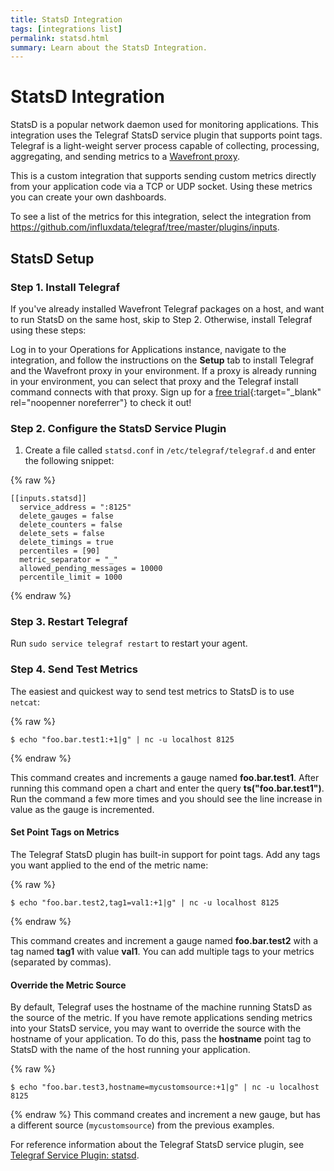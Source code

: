 ```yaml
---
title: StatsD Integration
tags: [integrations list]
permalink: statsd.html
summary: Learn about the StatsD Integration.
---
```

# StatsD Integration

StatsD is a popular network daemon used for monitoring applications. This integration uses the Telegraf StatsD service plugin that supports point tags. Telegraf is a light-weight server process capable of collecting, processing, aggregating, and sending metrics to a [Wavefront proxy](https://docs.wavefront.com/proxies.html).

This is a custom integration that supports sending custom metrics directly from your application code via a TCP or UDP socket. Using these metrics you can create your own dashboards.


To see a list of the metrics for this integration, select the integration from <https://github.com/influxdata/telegraf/tree/master/plugins/inputs>.
## StatsD Setup



### Step 1. Install Telegraf

If you've already installed Wavefront Telegraf packages on a host, and want to run StatsD on the same host, skip to Step 2. Otherwise, install Telegraf using these steps:

Log in to your Operations for Applications instance, navigate to the integration, and follow the instructions on the **Setup** tab to install Telegraf and the Wavefront proxy in your environment. If a proxy is already running in your environment, you can select that proxy and the Telegraf install command connects with that proxy. Sign up for a [free trial](https://tanzu.vmware.com/observability-trial){:target="_blank" rel="noopenner noreferrer"} to check it out!

### Step 2. Configure the StatsD Service Plugin

1. Create a file called `statsd.conf` in `/etc/telegraf/telegraf.d` and enter the following snippet:
{% raw %}
```
[[inputs.statsd]]
  service_address = ":8125"
  delete_gauges = false
  delete_counters = false
  delete_sets = false
  delete_timings = true
  percentiles = [90]
  metric_separator = "_"
  allowed_pending_messages = 10000
  percentile_limit = 1000
```
{% endraw %}

### Step 3. Restart Telegraf

Run `sudo service telegraf restart` to restart your agent.

### Step 4. Send Test Metrics
 
The easiest and quickest way to send test metrics to StatsD is to use `netcat`:
{% raw %}
```shell
$ echo "foo.bar.test1:+1|g" | nc -u localhost 8125
```
{% endraw %}

This command creates and increments a gauge named **foo.bar.test1**. After running this command open a chart and enter the query **ts("foo.bar.test1")**. Run the command a few more times and you should see the line increase in value as the gauge is incremented.
 
#### Set Point Tags on Metrics
 
The Telegraf StatsD plugin has built-in support for point tags. Add any tags you want applied to the end of the metric name:
{% raw %}
```shell
$ echo "foo.bar.test2,tag1=val1:+1|g" | nc -u localhost 8125
```
{% endraw %}

This command creates and increment a gauge named **foo.bar.test2** with a tag named **tag1** with value **val1**. You can add multiple tags to your metrics (separated by commas).
 
#### Override the Metric Source
 
By default, Telegraf uses the hostname of the machine running StatsD as the source of the metric. If you have remote applications sending metrics into your StatsD service, you may want to override the source with the hostname of your application. To do this, pass the **hostname** point tag to StatsD with the name of the host running your application.
{% raw %}
```shell
$ echo "foo.bar.test3,hostname=mycustomsource:+1|g" | nc -u localhost 8125
```
{% endraw %}
This command creates and increment a new gauge, but has a different source (`mycustomsource`) from the previous examples.

For reference information about the Telegraf StatsD service plugin, see [Telegraf Service Plugin: statsd](https://github.com/influxdata/telegraf/tree/master/plugins/inputs/statsd).




